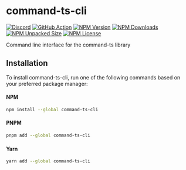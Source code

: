 # command-ts-cli

[![Discord](https://img.shields.io/discord/1211530334458617866?style=flat&logo=discord&logoColor=ffffff&color=5865f2)](https://discord.gg/FaCCaFM74Q)
[![GitHub Action](https://github.com/softwarexplus/command-ts-cli/actions/workflows/test.yaml/badge.svg)](https://github.com/softwarexplus/command-ts-cli/actions)
[![NPM Version](https://img.shields.io/npm/v/command-ts-cli)](https://www.npmjs.com/package/command-ts-cli)
[![NPM Downloads](https://img.shields.io/npm/dy/command-ts-cli)](https://www.npmjs.com/package/command-ts-cli)
[![NPM Unpacked Size](https://img.shields.io/npm/unpacked-size/command-ts-cli)](https://www.npmjs.com/package/command-ts-cli)
[![NPM License](https://img.shields.io/npm/l/command-ts-cli)](https://github.com/softwarexplus/command-ts-cli/blob/main/LICENSE)

Command line interface for the command-ts library

## Installation

To install command-ts-cli, run one of the following commands based on your preferred package manager:

#### NPM

```sh
npm install --global command-ts-cli
```

#### PNPM

```sh
pnpm add --global command-ts-cli
```

#### Yarn

```sh
yarn add --global command-ts-cli
```
